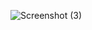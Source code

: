 ![Screenshot (3)](https://user-images.githubusercontent.com/53478218/176638136-aea009e6-bc45-4344-be68-7704ed5c958d.png)
